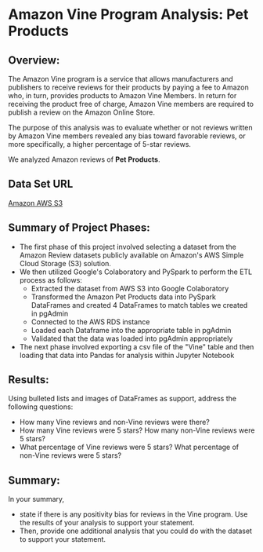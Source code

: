 # Amazon Vine Program Analysis: Pet Products


## Overview: 

The Amazon Vine program is a service that allows manufacturers and publishers to receive reviews for their products by paying a fee to Amazon who, in turn, provides products to Amazon Vine Members. In return for receiving the product free of charge, Amazon Vine members are required to publish a review on the Amazon Online Store. 

The purpose of this analysis was to evaluate whether or not reviews written by Amazon Vine members revealed any bias toward favorable reviews, or more specifically, a higher percentage of 5-star reviews. 

We analyzed Amazon reviews of **Pet Products**.


## Data Set URL
[Amazon AWS S3](https://s3.amazonaws.com/amazon-reviews-pds/tsv/amazon_reviews_us_Pet_Products_v1_00.tsv.gz)


## Summary of Project Phases: 

- The first phase of this project involved selecting a dataset from the Amazon Review datasets publicly available on Amazon's AWS Simple Cloud Storage (S3) solution. 
- We then utilized Google's Colaboratory and PySpark to perform the ETL process as follows: 
  - Extracted the dataset from AWS S3 into Google Colaboratory
  - Transformed the Amazon Pet Products data into PySpark DataFrames and created 4 DataFrames to match tables we created in pgAdmin
  - Connected to the AWS RDS instance
  - Loaded each Dataframe into the appropriate table in pgAdmin
  - Validated that the data was loaded into pgAdmin appropriately
- The next phase involved exporting a csv file of the "Vine" table and then loading that data into Pandas for analysis within Jupyter Notebook  


## Results: 

Using bulleted lists and images of DataFrames as support, address the following questions:

- How many Vine reviews and non-Vine reviews were there?
- How many Vine reviews were 5 stars? How many non-Vine reviews were 5 stars?
- What percentage of Vine reviews were 5 stars? What percentage of non-Vine reviews were 5 stars?

## Summary: 

In your summary, 
- state if there is any positivity bias for reviews in the Vine program. Use the results of your analysis to support your statement. 
- Then, provide one additional analysis that you could do with the dataset to support your statement.
